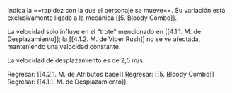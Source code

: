 
Indica la ==rapidez con la que el personaje se mueve==. Su variación está exclusivamente ligada a la mecánica [[5. Bloody Combo]]. 

La velocidad solo influye en el "trote" mencionado en [[4.1.1. M. de Desplazamiento]]; la [[4.1.2. M. de Viper Rush]] no se ve afectada, manteniendo una velocidad constante.

La velocidad de desplazamiento es de 2,5 m/s.


Regresar: [[4.2.1. M. de Atributos base]]
Regresar: [[5. Bloody Combo]]
Regresar: [[4.1.1. M. de Desplazamiento]]